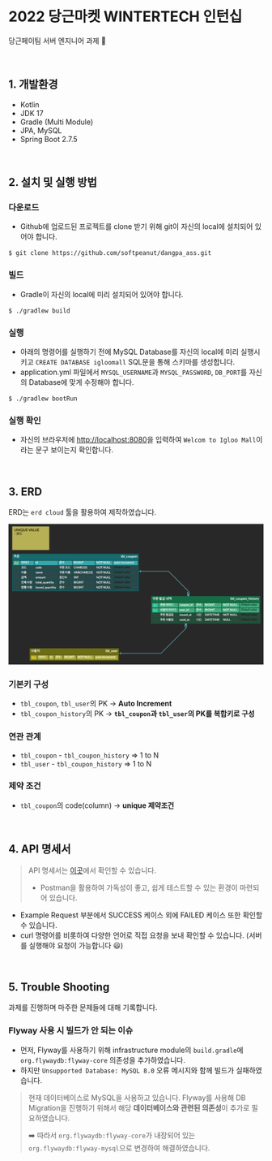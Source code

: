 # 2022 당근마켓 WINTERTECH 인턴십
당근페이팀 서버 엔지니어 과제 🥕

<br>

## 1. 개발환경
- Kotlin
- JDK 17
- Gradle (Multi Module)
- JPA, MySQL
- Spring Boot 2.7.5

<br>

## 2. 설치 및 실행 방법
### 다운로드
- Github에 업로드된 프로젝트를 clone 받기 위해 git이 자신의 local에 설치되어 있어야 합니다.
```
$ git clone https://github.com/softpeanut/dangpa_ass.git
```

### 빌드
- Gradle이 자신의 local에 미리 설치되어 있어야 합니다.
```
$ ./gradlew build
```

### 실행
- 아래의 명령어를 실행하기 전에 MySQL Database를 자신의 local에 미리 실행시키고 `CREATE DATABASE igloomall` SQL문을 통해 스키마를 생성합니다.
- application.yml 파일에서 `MYSQL_USERNAME`과 `MYSQL_PASSWORD`, `DB_PORT`를 자신의 Database에 맞게 수정해야 합니다.
```
$ ./gradlew bootRun
```

### 실행 확인
- 자신의 브라우저에 [http://localhost:8080](http://localhost:8080)을 입력하여 `Welcom to Igloo Mall`이라는 문구 보이는지 확인합니다.

<br>

## 3. ERD
ERD는 `erd cloud` 툴을 활용하여 제작하였습니다.

![img.png](images/db-erd.png)

### 기본키 구성
- `tbl_coupon`, `tbl_user`의 PK -> **Auto Increment**
- `tbl_coupon_history`의 PK -> **`tbl_coupon`과 `tbl_user`의 PK를 복합키로 구성**

### 연관 관계
- `tbl_coupon` - `tbl_coupon_history` => 1 to N
- `tbl_user` - `tbl_coupon_history` => 1 to N

### 제약 조건
- `tbl_coupon`의 code(column) -> **unique 제약조건**

<br>

## 4. API 명세서
> API 명세서는 [이곳](https://documenter.getpostman.com/view/18646466/2s8YmSt1yy)에서 확인할 수 있습니다.
> * Postman을 활용하여 가독성이 좋고, 쉽게 테스트할 수 있는 환경이 마련되어 있습니다.
- Example Request 부분에서 SUCCESS 케이스 외에 FAILED 케이스 또한 확인할 수 있습니다.
- curl 명령어를 비롯하여 다양한 언어로 직접 요청을 보내 확인할 수 있습니다. (서버를 실행해야 요청이 가능합니다 😃)

<br>

## 5. Trouble Shooting
과제를 진행하며 마주한 문제들에 대해 기록합니다.

### Flyway 사용 시 빌드가 안 되는 이슈
- 먼저, Flyway를 사용하기 위해 infrastructure module의 `build.gradle`에 `org.flywaydb:flyway-core` 의존성을 추가하였습니다.
- 하지만 `Unsupported Database: MySQL 8.0` 오류 메시지와 함께 빌드가 실패하였습니다.

> 현재 데이터베이스로 MySQL을 사용하고 있습니다. Flyway를 사용해 DB Migration을 진행하기 위해서 해당 **데이터베이스와 관련된 의존성**이 추가로 필요하였습니다.
>
> ➡️ 따라서 `org.flywaydb:flyway-core`가 내장되어 있는 `org.flywaydb:flyway-mysql`으로 변경하여 해결하였습니다.
